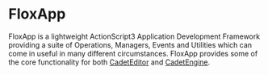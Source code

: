 FloxApp
=======

FloxApp is a lightweight ActionScript3 Application Development Framework providing a suite of Operations, Managers, Events and Utilities which can come in useful in many different circumstances. FloxApp provides some of the core functionality for both [CadetEditor](http://www.cadeteditor.com) and [CadetEngine](https://github.com/unwrong/CadetEngine).



